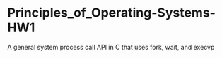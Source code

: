 # Principles_of_Operating-Systems-HW1
A general system process call API in C that uses fork, wait, and execvp
